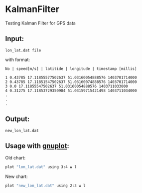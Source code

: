 KalmanFilter
============

Testing Kalman Filter for GPS data

Input:
------

```
lon_lat.dat file
```

with format:

    No | speed[m/s] | latitide | longitude | timestamp [millis]
    
    1 0.43785 17.11855577502637 51.03160054888576 1403701714000
    2 0.43785 17.11851547502637 51.03160074888576 1403701714000
    3 0.0 17.11855547502637 51.03160054888576 1403711033000
    4 0.31275 17.11853729350984 51.03159715421498 1403711034000
    .
    .
    .

Output:
-------

```
new_lon_lat.dat
```

Usage with [gnuplot]:
---------------------

Old chart:
```bash
plot "lon_lat.dat" using 3:4 w l
``` 
New chart:
```bash
plot "new_lon_lat.dat" using 2:3 w l
```
[gnuplot]:http://www.gnuplot.info/
